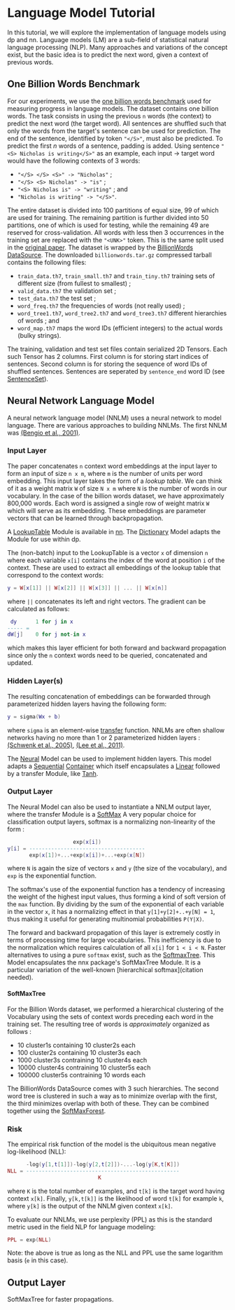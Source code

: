# Language Model Tutorial #

In this tutorial, we will explore the implementation of 
language models using dp and nn. Language models (LM) are a sub-field of 
statistical natural language processing (NLP). 
Many approaches and variations of the concept exist, but the basic idea is to predict the next word, 
given a context of previous words. 

## One Billion Words Benchmark ##
For our experiments, we use the [one billion words benchmark](http://arxiv.org/abs/1312.3005) used for 
measuring progress in language models.
The dataset contains one billion words. The task consists in using the 
previous `n` words (the context) to predict the next word (the target word).
All sentences are shuffled such that only the words from the target's sentence 
can be used for prediction. The end of the sentence, identified 
by token `"</S>"`, must also be predicted. To predict the first $n$ words of a sentence, 
padding is added. Using sentence `"<S> Nicholas is writing</S>"`
as an example, each input -> target word would have the following contexts of 3 words:

  * `"</S> </S> <S>" -> "Nicholas"` ;
  * `"</S> <S> Nicholas" -> "is"` ;
  * `"<S> Nicholas is" -> "writing"` ; and
  * `"Nicholas is writing" -> "</S>"`.

The entire dataset is divided into 100 partitions of equal size,
99 of which are used for training. The remaining partition is further 
divided into 50 partitions, one of which is used for testing,
while the remaining 49 are reserved for cross-validation. 
All words with less then 3 occurrences in the training set are replaced 
with the `"<UNK>"` token. This is the same split used in the [original paper](http://arxiv.org/abs/1312.3005).
The dataset is wrapped by the [BillionWords](data.md#dp.BillionWords) [DataSource](data.md#dp.DataSource).
The downloaded `billionwords.tar.gz` compressed tarball contains the following files:
 
  * `train_data.th7`, `train_small.th7` and `train_tiny.th7` training sets of different size (from fullest to smallest) ;
  * `valid_data.th7` the validation set ;
  * `test_data.th7` the test set ;  
  * `word_freq.th7` the frequencies of words (not really used) ;  
  * `word_tree1.th7`, `word_tree2.th7` and `word_tree3.th7` different hierarchies of words ; and
  * `word_map.th7` maps the word IDs (efficient integers) to the actual words (bulky strings). 
  
The training, validation and test set files contain serialized 2D Tensors.
Each such Tensor has 2 columns. First column is for storing start indices of sentences. 
Second column is for storing the sequence of word IDs of shuffled sentences. 
Sentences are seperated by `sentence_end` word ID (see [SentenceSet](data.md#dp.SentenceSet)).

## Neural Network Language Model ##

A neural network language model (NNLM) uses a neural network to model language. 
There are various approaches to building NNLMs.
The first NNLM was [(Bengio et al., 2001)](http://papers.nips.cc/paper/1839-a-neural-probabilistic-language-model.pdf). 

### Input Layer ###

The paper concatenates `n` context word embeddings at the input layer to form an 
input of size `n x m`, where `m` is the number of units per word embedding. 
This input layer takes the form of a *lookup table*. We can think of it as a weight matrix `W` 
of size `N x m` where `N` is the number of words in our vocabulary.
In the case of the billion words dataset, we have approximately 800,000 words. 
Each word is assigned a single row of weight matrix `W` which will serve as its embedding. 
These embeddings are parameter vectors that can be learned through backpropagation. 

A [LookupTable](https://github.com/torch/nn/blob/master/doc/convolution.md#nn.LookupTable)
Module is available in [nn](https://github.com/torch/nn/blob/master/README.md).
The [Dictionary](model.md#dp.Dictionary) Model adapts the Module for use within dp.

The (non-batch) input to the LookupTable is a vector `x` of dimension 
`n` where each variable `x[i]` contains the index of the word at position `i` of the context.
These are used to extract all embeddings of the lookup table that correspond to the context words:
```lua
y = W[x[1]] || W[x[2]] || W[x[3]] || ... || W[x[n]]
```
where `||` concatenates its left and right vectors. The gradient can be calculated as follows:
```lua
 dy      1 for j in x  
----- =  
dW[j]    0 for j not-in x
```
which makes this layer efficient for both forward and backward propagation 
since only the `n` context words need to be queried, concatenated and updated.

### Hidden Layer(s) ###

The resulting concatenation of embeddings can be forwarded through 
parameterized hidden layers having the following form:
```lua
y = sigma(Wx + b)
```
where `sigma` is an element-wise [transfer](https://github.com/torch/nn/blob/master/doc/transfer.md#transfer-function-layers) 
function. NNLMs are often shallow networks having no more than 1 or 2 parameterized hidden layers :
[(Schwenk et al., 2005)](http://citeseerx.ist.psu.edu/viewdoc/download?doi=10.1.1.228.2482&rep=rep1&type=pdf#page=237), 
[(Lee et al., 2011)](http://www.researchgate.net/publication/220733157_Structured_Output_Layer_neural_network_language_model/file/e0b4951cbf8e0d0c6b.pdf).

The [Neural](model.md#dp.Neural) Model can be used to implement hidden layers.
This model adapts a [Sequential](https://github.com/torch/nn/blob/master/doc/containers.md#nn.Sequential) 
[Container](https://github.com/torch/nn/blob/master/doc/containers.md#nn.Container) 
which itself encapsulates a [Linear](https://github.com/torch/nn/blob/master/doc/simple.md#nn.Linear) 
followed by a transfer Module, like [Tanh](https://github.com/torch/nn/blob/master/doc/transfer.md#nn.Tanh).

### Output Layer ###

The Neural Model can also be used to instantiate a NNLM output layer, where the
transfer Module is a [SoftMax](https://github.com/torch/nn/blob/master/doc/transfer.md#nn.SoftMax)
A very popular choice for classification output layers, softmax is a normalizing non-linearity of the form : 
```lua
                     exp(x[i])
y[i] = -------------------------------------
       exp(x[1])+...+exp(x[i])+...+exp(x[N])
```
where `N` is again the size of vectors `x` and `y` (the size of the vocabulary), 
and `exp` is the exponential function.

The softmax's use of the exponential function has a tendency of increasing 
the weight of the highest input values, thus forming a kind of soft version 
of the `max` function. By dividing by the sum of the exponential of each 
variable in the vector `x`, it has a normalizing effect in that `y[1]+y[2]+..+y[N] = 1`, 
thus making it useful for generating multinomial probabilities `P(Y|X)`. 

The forward and backward propagation of this layer is extremely costly in 
terms of processing time for large vocabularies. This inefficiency is due 
to the normalization which requires calculation of all `x[i]` for `1 < i < N`. 
Faster alternatives to using a pure `softmax` exist, such as the [SoftmaxTree](model.md#dp.SoftmaxTree).
This Model encapsulates the nnx package's SoftMaxTree Module. It is a particular variation of 
the well-known [hierarchical softmax](citation needed). 


#### SoftMaxTree ####

For the Billion Words dataset, we performed a hierarchical clustering of 
the Vocabulary using the sets of context words preceding each 
word in the training set. The resulting tree of words is *approximately* organized as follows :
 * 10 cluster1s containing 10 cluster2s each 
 * 100 cluster2s containing 10 cluster3s each
 * 1000 cluster3s contraining 10 cluster4s each
 * 10000 cluster4s contraining 10 cluster5s each
 * 100000 cluster5s contraining 10 words each
 
The BillionWords DataSource comes with 3 such hierarchies. The second 
word tree is clustered in such a way as to minimize overlap with the first,
the third minimizes overlap with both of these. They can be combined together 
using the [SoftMaxForest](model.md#dp.SoftmaxForest).

### Risk ###

The empirical risk function of the model is the ubiquitous mean negative log-likelihood (NLL):
```lua
      -log(y[1,t[1]])-log(y[2,t[2]])-...-log(y[K,t[K]])
NLL = -------------------------------------------------  
                             K
```
where `K` is the total number of examples, and `t[k]` is the target word having context `x[k]`. 
Finally, `y[k,t[k]]` is the likelihood of word `t[k]` for example `k`, 
where `y[k]` is the output of the NNLM given context `x[k]`.

To evaluate our NNLMs, we use perplexity (PPL) as this is the 
standard metric used in the field NLP for language modeling:
```lua
PPL = exp(NLL)
``` 
Note: the above is true as long as the NLL and PPL use the same logarithm basis (`e` in this case).

## Output Layer ##
SoftMaxTree for faster propagations.
